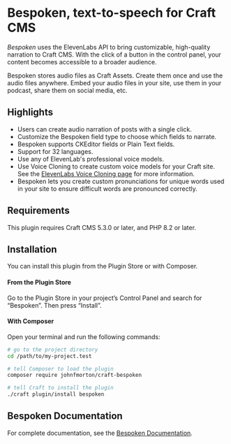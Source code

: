 # Bespoken, text-to-speech for Craft CMS

_Bespoken_ uses the ElevenLabs API to bring customizable, high-quality narration to Craft CMS. With the click of a button in the control panel, your content becomes accessible to a broader audience. 

Bespoken stores audio files as Craft Assets. Create them once and use the audio files anywhere. Embed your audio files in your site, use them in your podcast, share them on social media, etc.

## Highlights

* Users can create audio narration of posts with a single click.
* Customize the Bespoken field type to choose which fields to narrate. 
* Bespoken supports CKEditor fields or Plain Text fields.
* Support for 32 languages.
* Use any of ElevenLab's professional voice models.
* Use Voice Cloning to create custom voice models for your Craft site. See the [ElevenLabs Voice Cloning page](https://elevenlabs.io/voice-cloning) for more information.
* Bespoken lets you create custom pronunciations for unique words used in your site to ensure difficult words are pronounced correctly.

## Requirements

This plugin requires Craft CMS 5.3.0 or later, and PHP 8.2 or later.

## Installation

You can install this plugin from the Plugin Store or with Composer.

#### From the Plugin Store

Go to the Plugin Store in your project’s Control Panel and search for “Bespoken”. Then press “Install”.

#### With Composer

Open your terminal and run the following commands:

```bash
# go to the project directory
cd /path/to/my-project.test

# tell Composer to load the plugin
composer require johnfmorton/craft-bespoken

# tell Craft to install the plugin
./craft plugin/install bespoken
```

## Bespoken Documentation

For complete documentation, see the [Bespoken Documentation](DOCUMENTATION.md).